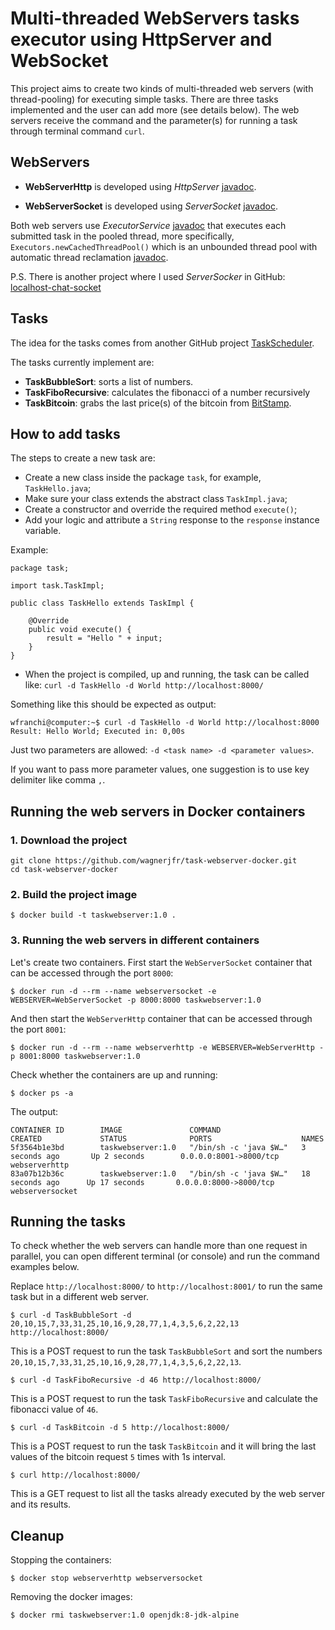 # Multi-threaded WebServers tasks executor using HttpServer and WebSocket

This project aims to create two kinds of multi-threaded web servers (with thread-pooling) for executing simple tasks.
There are three tasks implemented and the user can add more (see details below).
The web servers receive the command and the parameter(s) for running a task through terminal command `curl`.

## WebServers
* **WebServerHttp** is developed using *HttpServer* [javadoc](https://docs.oracle.com/javase/8/docs/jre/api/net/httpserver/spec/com/sun/net/httpserver/HttpServer.html).

* **WebServerSocket** is developed using *ServerSocket* [javadoc](https://docs.oracle.com/javase/8/docs/api/java/net/ServerSocket.html).

Both web servers use *ExecutorService* [javadoc](https://docs.oracle.com/javase/8/docs/api/java/util/concurrent/ExecutorService.html) that executes each submitted task in the pooled thread, more specifically, `Executors.newCachedThreadPool()` which is an unbounded thread pool with automatic thread reclamation [javadoc](https://docs.oracle.com/javase/8/docs/api/java/util/concurrent/Executors.html#newCachedThreadPool--).

P.S. There is another project where I used *ServerSocker* in GitHub: [localhost-chat-socket](https://github.com/wagnerjfr/localhost-chat-socket)

## Tasks
The idea for the tasks comes from another GitHub project [TaskScheduler](https://github.com/wagnerjfr/Java-TaskScheduler).

The tasks currently implement are:
* **TaskBubbleSort**: sorts a list of numbers.
* **TaskFiboRecursive**: calculates the fibonacci of a number recursively
* **TaskBitcoin**: grabs the last price(s) of the bitcoin from [BitStamp](https://www.bitstamp.net/).

## How to add tasks

The steps to create a new task are:
* Create a new class inside the package `task`, for example, `TaskHello.java`;
* Make sure your class extends the abstract class `TaskImpl.java`;
* Create a constructor and override the required method `execute()`;
* Add your logic and attribute a `String` response to the `response` instance variable.

Example:
```
package task;

import task.TaskImpl;

public class TaskHello extends TaskImpl {

    @Override
    public void execute() {
        result = "Hello " + input;
    }
}
```
* When the project is compiled, up and running, the task can be called like:
`curl -d TaskHello -d World http://localhost:8000/`

Something like this should be expected as output:
```console
wfranchi@computer:~$ curl -d TaskHello -d World http://localhost:8000
Result: Hello World; Executed in: 0,00s
```
Just two parameters are allowed: `-d <task name> -d <parameter values>`.

If you want to pass more parameter values, one suggestion is to use key delimiter like comma `,`.

## Running the web servers in Docker containers 

### 1. Download the project
```
git clone https://github.com/wagnerjfr/task-webserver-docker.git
cd task-webserver-docker
```
### 2. Build the project image
```
$ docker build -t taskwebserver:1.0 .
```
### 3. Running the web servers in different containers
Let's create two containers. First start the `WebServerSocket` container that can be accessed through the port `8000`:
```
$ docker run -d --rm --name webserversocket -e WEBSERVER=WebServerSocket -p 8000:8000 taskwebserver:1.0
```
And then start the `WebServerHttp` container that can be accessed through the port `8001`:
```
$ docker run -d --rm --name webserverhttp -e WEBSERVER=WebServerHttp -p 8001:8000 taskwebserver:1.0
```
Check whether the containers are up and running:
```
$ docker ps -a
```
The output:
```console
CONTAINER ID        IMAGE               COMMAND                  CREATED             STATUS              PORTS                    NAMES
5f3564b1e3bd        taskwebserver:1.0   "/bin/sh -c 'java $W…"   3 seconds ago       Up 2 seconds        0.0.0.0:8001->8000/tcp   webserverhttp
83a07b12b36c        taskwebserver:1.0   "/bin/sh -c 'java $W…"   18 seconds ago      Up 17 seconds       0.0.0.0:8000->8000/tcp   webserversocket
```

## Running the tasks

To check whether the web servers can handle more than one request in parallel, you can open different terminal (or console) and run the command examples below.

Replace `http://localhost:8000/` to `http://localhost:8001/` to run the same task but in a different web server.
```
$ curl -d TaskBubbleSort -d 20,10,15,7,33,31,25,10,16,9,28,77,1,4,3,5,6,2,22,13 http://localhost:8000/
```
This is a POST request to run the task `TaskBubbleSort` and sort the numbers `20,10,15,7,33,31,25,10,16,9,28,77,1,4,3,5,6,2,22,13`.
```
$ curl -d TaskFiboRecursive -d 46 http://localhost:8000/
```
This is a POST request to run the task `TaskFiboRecursive` and calculate the fibonacci value of `46`.
```
$ curl -d TaskBitcoin -d 5 http://localhost:8000/
```
This is a POST request to run the task `TaskBitcoin` and it will bring the last values of the bitcoin request `5` times with 1s interval.
```
$ curl http://localhost:8000/
```
This is a GET request to list all the tasks already executed by the web server and its results.

## Cleanup

Stopping the containers:
```
$ docker stop webserverhttp webserversocket
```
Removing the docker images:
```
$ docker rmi taskwebserver:1.0 openjdk:8-jdk-alpine
```
